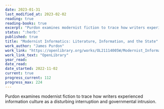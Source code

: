 ```yaml
---
date: 2023-01-31
last_modified_at: 2023-02-02
reading: true
reading-books: true
excerpt: "Purdon examines modernist fiction to trace how writers experienced information culture as a disturbing interruption and governmental intrusion."
status: ":herb:"
published: true
title: "Modernist Informatics: Literature, Information, and the State"
work_author: "James Purdon"
work_link: "https://openlibrary.org/works/OL21114005W/Modernist_Informatics"
work_link_text: "OpenLibrary"
year_read:
date_read:
date_started: 2022-11-02
current: true
progress_current: 112
progress_max: 224
---
```


Purdon examines modernist fiction to trace how writers experienced information culture as a disturbing interruption and governmental intrusion.  